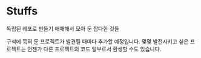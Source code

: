 # Stuffs

독립된 레포로 만들기 애매해서 모아 둔 잡다한 것들

구석에 묵혀 둔 프로젝트가 발견될 때마다 추가할 예정입니다. 몇몇 발전시키고 싶은 프로젝트는 언젠가 다른 프로젝트의 코드 일부로서 환생할 수도 있습니다.
